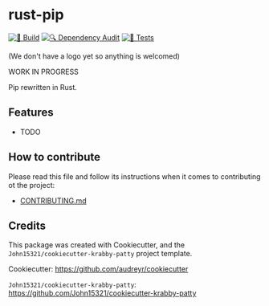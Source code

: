 # rust-pip

[![🔨 Build](https://github.com/AlejandroRNatal/rust-pip/actions/workflows/build.yml/badge.svg)](https://github.com/AlejandroRNatal/rust-pip/actions/workflows/build.yml)
[![🔍 Dependency Audit](https://github.com/AlejandroRNatal/rust-pip/actions/workflows/audit.yml/badge.svg)](https://github.com/AlejandroRNatal/rust-pip/actions/workflows/audit.yml)
[![🧪 Tests](https://github.com/AlejandroRNatal/rust-pip/actions/workflows/tests.yml/badge.svg)](https://github.com/AlejandroRNatal/rust-pip/actions/workflows/tests.yml)

(We don't have a logo yet so anything is welcomed)

WORK IN PROGRESS

Pip rewritten in Rust.

## Features

* TODO

## How to contribute

Please read this file and follow its instructions when it comes to
contributing ot the project:

* [CONTRIBUTING.md](CONTRIBUTING.md)

## Credits

This package was created with Cookiecutter, and the
`John15321/cookiecutter-krabby-patty` project template.

Cookiecutter: <https://github.com/audreyr/cookiecutter>

`John15321/cookiecutter-krabby-patty`: <https://github.com/John15321/cookiecutter-krabby-patty>

